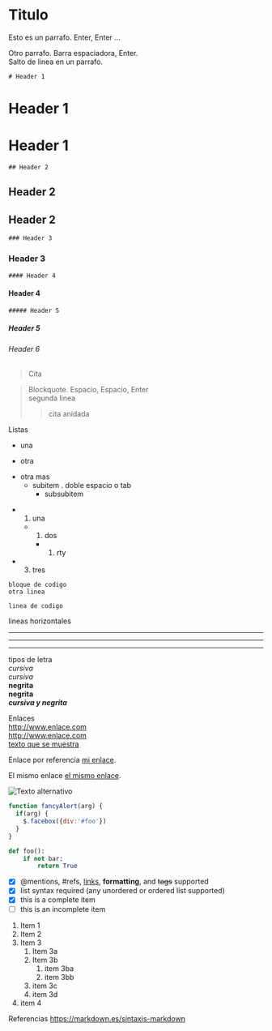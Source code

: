 Titulo 
===
Esto es un parrafo. Enter, Enter ...

Otro parrafo. Barra espaciadora, Enter.  
Salto de linea en un parrafo.   



    # Header 1 
# Header 1  
Header 1
=
    ## Header 2  
## Header 2
Header 2
-
    ### Header 3
### Header 3
    #### Header 4
#### Header 4
    ##### Header 5  
##### Header 5 
###### Header 6 
> Cita  

 > Blockquote. Espacio, Espacio, Enter  
segunda linea
>> cita anidada  
  
 
Listas
* una 
- otra
+ otra mas
  + subitem . doble espacio o tab
    * subsubitem

* 1. una
    * 1. dos
        * 1.  rty
* 3. tres

````
bloque de codigo
otra linea
````
``linea de codigo``

lineas horizontales
***
---
___


tipos de letra  
*cursiva*  
_cursiva_  
**negrita**  
__negrita__  
***cursiva y negrita***  

Enlaces  
http://www.enlace.com  
<http://www.enlace.com>  
[texto que se muestra](http://www.enlace.com)  

Enlace por referencia [mi enlace][web].

El mismo enlace [el mismo enlace][web].

[web]: http://enlace.com



![Texto alternativo](/ruta/a/la/imagen.jpg)

```javascript
function fancyAlert(arg) {
  if(arg) {
    $.facebox({div:'#foo'})
  }
}
```
```python
def foo():
    if not bar:
        return True
````
- [x] @mentions, #refs, [links](), **formatting**, and <del>tags</del> supported
- [x] list syntax required (any unordered or ordered list supported)
- [x] this is a complete item
- [ ] this is an incomplete item

1. Item 1  
1. Item 2  
1. Item 3  
    1. Item 3a  
    1. Item 3b  
        1. item 3ba  
        1. item 3bb  
    1. item 3c 
    1. item 3d  
1. item 4
 
Referencias
https://markdown.es/sintaxis-markdown
   
